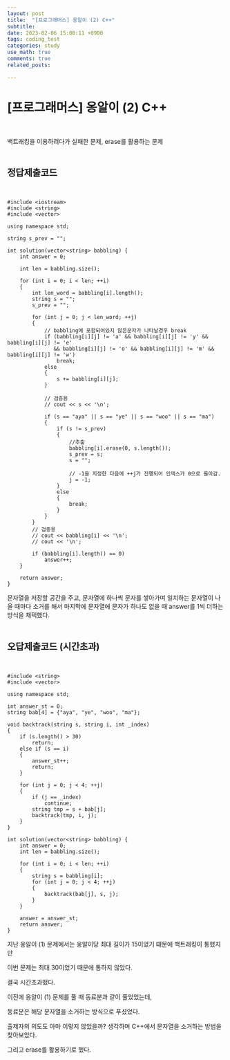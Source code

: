 ```yaml
---
layout: post
title:  "[프로그래머스] 옹알이 (2) C++"
subtitle:   
date: 2023-02-06 15:00:11 +0900
tags: coding_test
categories: study
use_math: true
comments: true
related_posts:

---
```


# [프로그래머스] 옹알이 (2) C++<br/>
<br/>

백트래킹을 이용하려다가 실패한 문제, erase를 활용하는 문제<br/>
<br/>

## 정답제출코드<br/>
<br/>

```
#include <iostream>
#include <string>
#include <vector>

using namespace std;

string s_prev = "";

int solution(vector<string> babbling) {
    int answer = 0;
    
    int len = babbling.size();
    
    for (int i = 0; i < len; ++i)
    {
        int len_word = babbling[i].length();
        string s = "";
        s_prev = "";
        
        for (int j = 0; j < len_word; ++j)
        {
            // babbling에 포함되어있지 않은문자가 나타날경우 break
            if (babbling[i][j] != 'a' && babbling[i][j] != 'y' && babbling[i][j] != 'e'
               && babbling[i][j] != 'o' && babbling[i][j] != 'm' && babbling[i][j] != 'w')
                break;
            else
            {
                s += babbling[i][j];
            }
            
            // 검증용
            // cout << s << '\n';
            
            if (s == "aya" || s == "ye" || s == "woo" || s == "ma")
            {
                if (s != s_prev)
                {
                    //추출
                    babbling[i].erase(0, s.length());
                    s_prev = s;
                    s = "";
                    
                    // -1을 지정한 다음에 ++j가 진행되어 인덱스가 0으로 돌아감.
                    j = -1;
                }
                else
                {
                    break;
                }
            }
        }
        // 검증용
        // cout << babbling[i] << '\n';
        // cout << '\n';
        
        if (babbling[i].length() == 0)
            answer++;
    }
    
    return answer;
}

```

문자열을 저장할 공간을 주고, 문자열에 하나씩 문자를 쌓아가며 일치하는 문자열이 나올 때마다 소거를 해서 마지막에 문자열에 문자가 하나도 없을 때 answer를 1씩 더하는 방식을 채택했다.<br/>
<br/>

## 오답제출코드 (시간초과) <br/>
<br/>

```
#include <string>
#include <vector>

using namespace std;

int answer_st = 0;
string bab[4] = {"aya", "ye", "woo", "ma"};

void backtrack(string s, string i, int _index)
{
    if (s.length() > 30)
        return;
    else if (s == i)
    {
        answer_st++;
        return;
    }
    
    for (int j = 0; j < 4; ++j)
    {
        if (j == _index)
            continue;
        string tmp = s + bab[j];
        backtrack(tmp, i, j);
    }
}

int solution(vector<string> babbling) {
    int answer = 0;
    int len = babbling.size();
    
    for (int i = 0; i < len; ++i)
    {
        string s = babbling[i];
        for (int j = 0; j < 4; ++j)
        {
            backtrack(bab[j], s, j);
        }
    }
    
    answer = answer_st;
    return answer;
}

```

지난 옹알이 (1) 문제에서는 옹알이당 최대 길이가 15이었기 떄문에 백트래킹이 통했지만<br/>

이번 문제는 최대 30이었기 때문에 통하지 않았다.<br/>

결국 시간초과떴다.<br/>

이전에 옹알이 (1) 문제를 풀 때 동료분과 같이 풀었었는데,<br/>

동료분은 해당 문자열을 소거하는 방식으로 푸셨었다.<br/>

출제자의 의도도 아마 이렇지 않았을까? 생각하며 C++에서 문자열을 소거하는 방법을 찾아보았다.<br/>

그리고 erase를 활용하기로 했다.<br/>
